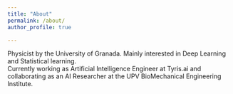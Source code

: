 ```yaml
---
title: "About"
permalink: /about/
author_profile: true

---
```


Physicist by the University of Granada. Mainly interested in Deep Learning and Statistical learning. <br> Currently working as Artificial Intelligence Engineer at Tyris.ai and collaborating as an AI Researcher at the UPV BioMechanical Engineering Institute.
